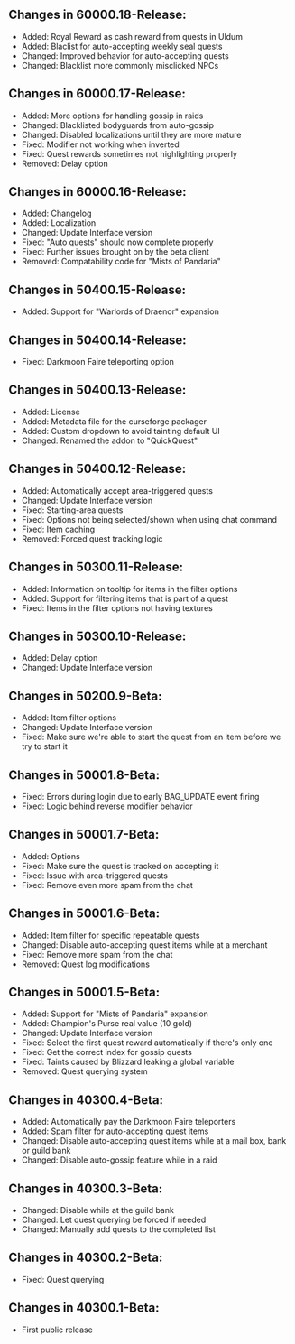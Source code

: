 ## Changes in 60000.18-Release:

- Added: Royal Reward as cash reward from quests in Uldum
- Added: Blaclist for auto-accepting weekly seal quests
- Changed: Improved behavior for auto-accepting quests
- Changed: Blacklist more commonly misclicked NPCs

## Changes in 60000.17-Release:

- Added: More options for handling gossip in raids
- Changed: Blacklisted bodyguards from auto-gossip
- Changed: Disabled localizations until they are more mature
- Fixed: Modifier not working when inverted
- Fixed: Quest rewards sometimes not highlighting properly
- Removed: Delay option

## Changes in 60000.16-Release:

- Added: Changelog
- Added: Localization
- Changed: Update Interface version
- Fixed: "Auto quests" should now complete properly
- Fixed: Further issues brought on by the beta client
- Removed: Compatability code for "Mists of Pandaria"

## Changes in 50400.15-Release:

- Added: Support for "Warlords of Draenor" expansion

## Changes in 50400.14-Release:

- Fixed: Darkmoon Faire teleporting option

## Changes in 50400.13-Release:

- Added: License
- Added: Metadata file for the curseforge packager
- Added: Custom dropdown to avoid tainting default UI
- Changed: Renamed the addon to "QuickQuest"

## Changes in 50400.12-Release:

- Added: Automatically accept area-triggered quests
- Changed: Update Interface version
- Fixed: Starting-area quests
- Fixed: Options not being selected/shown when using chat command
- Fixed: Item caching
- Removed: Forced quest tracking logic

## Changes in 50300.11-Release:

- Added: Information on tooltip for items in the filter options
- Added: Support for filtering items that is part of a quest
- Fixed: Items in the filter options not having textures

## Changes in 50300.10-Release:

- Added: Delay option
- Changed: Update Interface version

## Changes in 50200.9-Beta:

- Added: Item filter options
- Changed: Update Interface version
- Fixed: Make sure we're able to start the quest from an item before we try to start it

## Changes in 50001.8-Beta:

- Fixed: Errors during login due to early BAG_UPDATE event firing
- Fixed: Logic behind reverse modifier behavior

## Changes in 50001.7-Beta:

- Added: Options
- Fixed: Make sure the quest is tracked on accepting it
- Fixed: Issue with area-triggered quests
- Fixed: Remove even more spam from the chat

## Changes in 50001.6-Beta:

- Added: Item filter for specific repeatable quests
- Changed: Disable auto-accepting quest items while at a merchant
- Fixed: Remove more spam from the chat
- Removed: Quest log modifications

## Changes in 50001.5-Beta:

- Added: Support for "Mists of Pandaria" expansion
- Added: Champion's Purse real value (10 gold)
- Changed: Update Interface version
- Fixed: Select the first quest reward automatically if there's only one
- Fixed: Get the correct index for gossip quests
- Fixed: Taints caused by Blizzard leaking a global variable
- Removed: Quest querying system

## Changes in 40300.4-Beta:

- Added: Automatically pay the Darkmoon Faire teleporters
- Added: Spam filter for auto-accepting quest items
- Changed: Disable auto-accepting quest items while at a mail box, bank or guild bank
- Changed: Disable auto-gossip feature while in a raid

## Changes in 40300.3-Beta:

- Changed: Disable while at the guild bank
- Changed: Let quest querying be forced if needed
- Changed: Manually add quests to the completed list

## Changes in 40300.2-Beta:

- Fixed: Quest querying

## Changes in 40300.1-Beta:

- First public release
